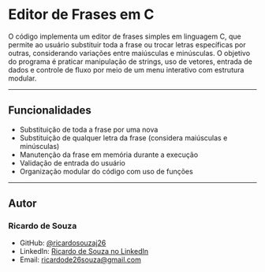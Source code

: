 # Editor de Frases em C

  O código implementa um editor de frases simples em linguagem C, que permite ao usuário substituir toda a frase ou trocar letras específicas por outras, considerando variações entre maiúsculas e minúsculas. O objetivo do programa é praticar manipulação de strings, uso de vetores, entrada de dados e controle de fluxo por meio de um menu interativo com estrutura modular.

---

## Funcionalidades

- Substituição de toda a frase por uma nova
- Substituição de qualquer letra da frase (considera maiúsculas e minúsculas)
- Manutenção da frase em memória durante a execução
- Validação de entrada do usuário
- Organização modular do código com uso de funções

---

## Autor

### Ricardo de Souza  
- GitHub: [@ricardosouzaj26](https://github.com/ricardosouzaj26)  
- LinkedIn: [Ricardo de Souza no LinkedIn](https://www.linkedin.com/in/ricardo-de-souza-junior-487702352/)  
- Email: ricardode26souza@gmail.com

